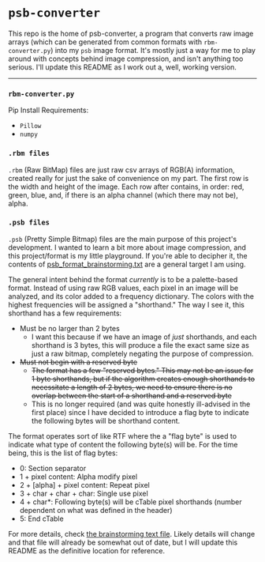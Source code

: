 # `psb-converter`

This repo is the home of psb-converter, a program that converts raw image arrays (which can be generated from common formats with `rbm-converter.py`) into my `psb` image format.
It's mostly just a way for me to play around with concepts behind image compression, and isn't anything too serious. 
I'll update this README as I work out a, well, working version.

<hr>

### `rbm-converter.py`

Pip Install Requirements:
- `Pillow`
- `numpy`

### `.rbm files`
`.rbm` (Raw BitMap) files are just raw csv arrays of RGB(A) information, created really for just the sake of convenience on my part. 
The first row is the width and height of the image.
Each row after contains, in order: red, green, blue, and, if there is an alpha channel (which there may not be), alpha.

### `.psb files`
`.psb` (Pretty Simple Bitmap) files are the main purpose of this project's development.
I wanted to learn a bit more about image compression, and this project/format is my little playground.
If you're able to decipher it, the contents of [psb_format_brainstorming.txt](psb_format_brainstorming.txt) are a general target I am using.

The general intent behind the format *currently* is to be a palette-based format.
Instead of using raw RGB values, each pixel in an image will be analyzed, and its color added to a frequency dictionary. 
The colors with the highest frequencies will be assigned a "shorthand."
The way I see it, this shorthand has a few requirements: 
- Must be no larger than 2 bytes
    - I want this because if we have an image of *just* shorthands, and each shorthand is 3 bytes, 
    this will produce a file the exact same size as just a raw bitmap,
    completely negating the purpose of compression.
- <s> Must not begin with a reserved byte
    - The format has a few "reserved bytes."
    This may not be an issue for 1 byte shorthands, but if the algorithm
    creates enough shorthands to necessitate a length of 2 bytes, 
    we need to ensure there is no overlap between the start of a shorthand and 
    a reserved byte </s>
    - This is no longer required 
    (and was quite honestly ill-advised in the first place)
    since I have decided to introduce a flag byte to indicate the following
    bytes will be shorthand content.

The format operates sort of like RTF where the a "flag byte" is used to indicate
what type of content the following byte(s) will be.
For the time being, this is the list of flag bytes:
- 0: Section separator
- 1 + pixel content: Alpha modify pixel
- 2 + [alpha] + pixel content: Repeat pixel
- 3 + char + char + char: Single use pixel
- 4 + char*: Following byte(s) will be cTable pixel shorthands 
(number dependent on what was defined in the header)
- 5: End cTable

For more details, check [the brainstorming text file](psb_format_brainstorming.txt).
Likely details will change and that file will already be somewhat out of date, 
but I will update this README as the definitive location for reference.